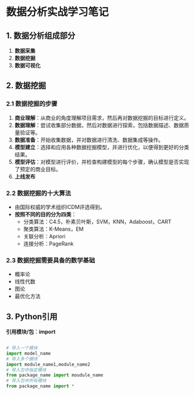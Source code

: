 # 数据分析实战学习笔记

## 1. 数据分析组成部分

1. **数据采集**
2. **数据挖掘**
3. **数据可视化**

## 2. 数据挖掘

### 2.1 数据挖掘的步骤

1. **商业理解**：从商业的角度理解项目需求，然后再对数据挖掘的目标进行定义。
2. **数据理解**：尝试收集部分数据，然后对数据进行探索，包括数据描述、数据质量验证等。
3. **数据准备**：开始收集数据，并对数据进行清洗、数据集成等操作。
4. **模型建立**：选择和应用各种数据挖掘模型，并进行优化，以便得到更好的分类结果。
5. **模型评估**：对模型进行评价，并检查构建模型的每个步骤，确认模型是否实现了预定的商业目标。
6. **上线发布**

### 2.2 数据挖掘的十大算法

* 由国际权威的学术组织ICDM评选得到。
* **按照不同的目的分为四类**：
  * 分类算法：C4.5，朴素贝叶斯，SVM，KNN，Adaboost，CART
  * 聚类算法：K-Means，EM
  * 关联分析：Apriori
  * 连接分析：PageRank

### 2.3 数据挖掘需要具备的数学基础

* 概率论
* 线性代数
* 图论
* 最优化方法

## 3. Python引用

**引用模块/包**：**import**

```python

# 导入一个模块
import model_name
# 导入多个模块
import module_name1,module_name2
# 导入包中指定模块 
from package_name import moudule_name
# 导入包中所有模块 
from package_name import *
```



